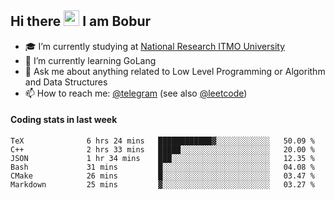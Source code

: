 ## Hi there <img src="https://media.giphy.com/media/hvRJCLFzcasrR4ia7z/giphy.gif" width="25px" height="25px"> I am Bobur

- :mortar_board: I’m currently studying at [National Research ITMO University](https://itmo.ru/)
- :seedling: I’m currently learning GoLang
- :speech_balloon: Ask me about anything related to Low Level Programming or Algorithm and Data Structures
- :mailbox: How to reach me: [@telegram](https://t.me/octoant) (see also [@leetcode](https://leetcode.com/octoant/))    

#### Coding stats in last week

<!--START_SECTION:waka-->

```text
TeX              6 hrs 24 mins   ████████████▓░░░░░░░░░░░░   50.09 %
C++              2 hrs 33 mins   █████░░░░░░░░░░░░░░░░░░░░   20.00 %
JSON             1 hr 34 mins    ███░░░░░░░░░░░░░░░░░░░░░░   12.35 %
Bash             31 mins         █░░░░░░░░░░░░░░░░░░░░░░░░   04.08 %
CMake            26 mins         █░░░░░░░░░░░░░░░░░░░░░░░░   03.47 %
Markdown         25 mins         ▓░░░░░░░░░░░░░░░░░░░░░░░░   03.27 %
```

<!--END_SECTION:waka-->
